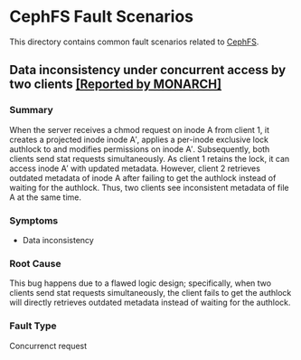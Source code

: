 # CephFS Fault Scenarios

This directory contains common fault scenarios related to [CephFS](https://github.com/ceph/ceph).

## Data inconsistency under concurrent access by two clients [[Reported by MONARCH]](https://ieeexplore.ieee.org/document/10646793)

### Summary
When the server receives a chmod request on inode A from client 1, it creates a projected inode inode A′, applies a per-inode exclusive lock authlock to and modifies permissions on inode A′. Subsequently, both clients send stat requests simultaneously. As client 1 retains the lock, it can access inode A′ with updated metadata. However, client 2 retrieves outdated metadata of inode A after failing to get the authlock instead of waiting for the authlock. Thus, two clients see inconsistent metadata of file A at the same time.

### Symptoms

* Data inconsistency

### Root Cause

This bug happens due to a flawed logic design; specifically, when two clients send stat requests simultaneously, the client fails to get the authlock will directly retrieves outdated metadata instead of waiting for the authlock.

### Fault Type

Concurrenct request


